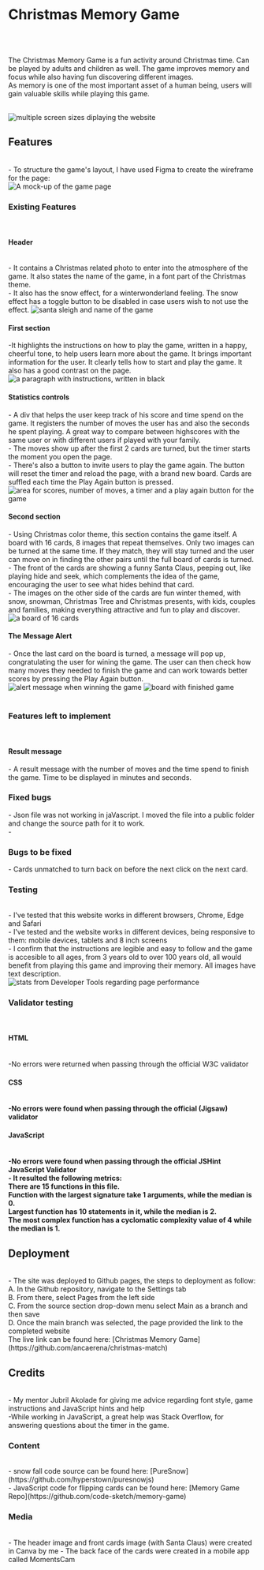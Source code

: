 <h1>Christmas Memory Game</h1>
<br>
<br>
<p>The Christmas Memory Game is a fun activity around Christmas time. Can be played by adults and children as well. The game improves memory and focus while also having fun discovering different images.
<br>
As memory is one of the most important asset of a human being, users will gain valuable skills while playing this game. </p>
<br>
<img src="assets/images/responsivegame.jpg" alt="multiple screen sizes diplaying the website">
<br>
<h2>Features</h2>
<br>
 - To structure the game's layout, I have used Figma to create the wireframe for the page:
 <br>
<img src="assets/images/wireframe1.jpg" alt="A mock-up of the game page">
<br>
<h3>Existing Features</h3>
<br>
<h4><strong>Header</strong></h4>
<br>
- It contains a Christmas related photo to enter into the atmosphere of the game.
It also states  the name of the game, in a font part of the Christmas theme.
<br>
- It also has the snow effect, for a winterwonderland feeling. The snow effect has a toggle button to be disabled in case users wish to not use the effect. 
<img src="assets/images/header.jpg" alt="santa sleigh and name of the game">
<br>
<h4><strong>First section</strong></h4>
-It highlights the instructions on how to play the game, written in a happy, cheerful tone, to help users learn more about the game. It brings important information for the user. It clearly tells how to start and play the game. It also has a good contrast on the page.
<img src="assets/images/instructions.jpg" alt="a paragraph with instructions, written in black">
<br>
<h4><strong>Statistics controls</strong></h4>
- A div that helps the user keep track of his score and time spend on the game. It registers the number of moves the user has and also the seconds he spent playing. A great way to compare between highscores with the same user or with different users if played with your family.
<br>
- The moves show up after the first 2 cards are turned, but the timer starts the moment you open the page.
<br>
- There's also a button to invite users to play the game again. The button will reset the timer and reload the page, with a brand new board. Cards are suffled each time the Play Again button is pressed.
<br>
<img src="assets/images/moves-timer-playagain.jpg" alt="area for scores, number of moves, a timer and a play again button for the game">
<br>
<h4><strong>Second section</strong></h4>
- Using Christmas color theme, this section contains the game itself. A board with 16 cards, 8 images that repeat themselves. Only two images can be turned at the same time. If they match, they will stay turned and the user can move on in finding the other pairs until the full board of cards is turned. 
<br>
- The front of the cards are showing a funny Santa Claus, peeping out, like playing hide and seek, which complements the idea of the game, encouraging the user to see what hides behind that card.
<br>
- The images on the other side of the cards are fun winter themed, with snow, snowman, Christmas Tree and Christmas presents, with kids, couples and families, making everything attractive and fun to play and discover.
<br>
<img src="assets/images/boardGame.jpg" alt="a board of 16 cards">
<br>
<h4>The Message Alert</h4>
- Once the last card on the board is turned, a message will pop up, congratulating the user for wining the game. The user can then check how many moves they needed to finish the game and can work towards better scores by pressing the Play Again button.
<br>
<img src="assets/images/alertMessage.jpg" alt="alert message when winning the game">
<img src="assets/images/winning.jpg" alt="board with finished game">
<br>
<br>
<h3>Features left to implement</h3>
<br>
<h4>Result message</h4>
- A result message with the number of moves and the time spend to finish the game. Time to be displayed in minutes and seconds.
<br>
<h3>Fixed bugs</h3>
- Json file was not working in jaVascript. I moved the file into a public folder and change the source path for it to work.
<br>
- 
<br>
<h3>Bugs to be fixed</h3>
- Cards unmatched to turn back on before the next click on the next card.
<br>
<h3>Testing</h3>
<br>
- I've tested that this website works in different browsers, Chrome, Edge and Safari
<br>
- I've tested and the website works in different devices, being responsive to them: mobile devices, tablets and 8 inch screens
<br>
- I confirm that the instructions are legible and easy to follow and the game is accesible to all ages, from 3 years old to over 100 years old, all would benefit from playing this game and improving their memory.
All images have text description.
<br>
<img src="assets/images/lighthouseStats.jpg" alt="stats from Developer Tools regarding page performance">
<h3>Validator testing</h3>
<br>
<h4>HTML</h4>
<br>
-No errors were returned when passing through the official W3C validator
<br>
<h4>CSS<h4>
<br>
-No errors were found when passing through the official (Jigsaw) validator
<br>
<h4>JavaScript<h4>
<br>
-No errors were found when passing through the official JSHint JavaScript Validator
<br>
- It resulted the following metrics:
<br>
There are 15 functions in this file.
<br>
Function with the largest signature take 1 arguments, while the median is 0.
<br>
Largest function has 10 statements in it, while the median is 2.
<br>
The most complex function has a cyclomatic complexity value of 4 while the median is 1.
<br>
<h2>Deployment</h2>
<br>
- The site was deployed to Github pages, the steps to deployment as follow:
<br>
A. In the Github repository, navigate to the Settings tab
<br>
B. From there, select Pages from the left side
<br>
C. From the source section drop-down menu select Main as a branch and then save
<br>
D. Once the main branch was selected, the page provided the link to the completed website
<br>
The live link can be found here: [Christmas Memory Game](https://github.com/ancaerena/christmas-match)
<h2>Credits</h2>
<br>
- My mentor Jubril Akolade for giving me advice regarding font style, game instructions and JavaScript hints and help
<br>
-While working in JavaScript, a great help was Stack Overflow, for answering questions about the timer in the game.
<br>
<h3>Content</h3>
<br>
- snow fall code source can be found here: [PureSnow](https://github.com/hyperstown/puresnowjs)
<br>
- JavaScript code for flipping cards can be found here: [Memory Game Repo](https://github.com/code-sketch/memory-game)
<br>
<h3>Media</h3>
<br>
- The header image and front cards image (with Santa Claus) were created in Canva by me
- The back face of the cards were created in a mobile app called MomentsCam

